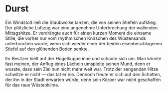 # Durst

Ein Windstoß ließ die Staubwolke tanzen, die von seinen Stiefeln aufstieg. Der plötzliche Luftzug war eine angenehme Unterbrechung der wallenden Mittagshitze. Er verdrängte auch für einen kurzen Moment die einsame Stille, die vorher nur vom rhythmischen Knirschen des Wüstensands unterbrochen wurde, wenn sich wieder einer der beiden eisenbeschlagenen Stiefel auf den glühenden Boden senkte.

Ihr Besitzer hielt auf der Hügelkuppe inne und schaute sich um. Man könnte fast meinen, der Anflug eines Lächeln umspielte seinen Mund, denn er wusste, dass sein Ziel nun nicht mehr weit war. Trotz der sengenden Hitze schwitze er nicht &mdash; das tat er nie. Dennoch freute er sich auf den Schatten, der ihn in der Stadt erwarten würde, denn sein Körper war nicht geschaffen für das raue Wüstenklima.
